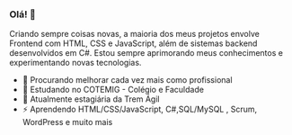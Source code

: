 ### Olá! 👋
Criando sempre coisas novas, a maioria dos meus projetos envolve Frontend com HTML, CSS e JavaScript, além de sistemas backend desenvolvidos em C#. Estou sempre aprimorando meus conhecimentos e experimentando novas tecnologias.


- 👀 Procurando melhorar cada vez mais como profissional
- 🌱 Estudando no COTEMIG - Colégio e Faculdade
- 💞️ Atualmente estagiária da Trem Ágil
- ⚡ Aprendendo HTML/CSS/JavaScript, C#,SQL/MySQL , Scrum, WordPress e muito mais

<!---
marinavasc/marinavasc is a ✨ special ✨ repository because its `README.md` (this file) appears on your GitHub profile.
You can click the Preview link to take a look at your changes.
--->
